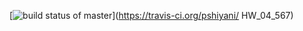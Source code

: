 [![build status of master](https://travis-ci.org/pshiyani/Triangle567.svg?branch=master)](https://travis-ci.org/pshiyani/
HW_04_567)
